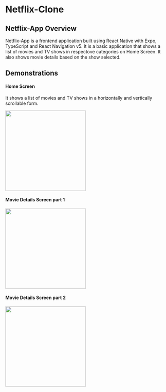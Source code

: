 # Netflix-Clone

## Netflix-App Overview

Netflix-App is a frontend application built using React Native with Expo, TypeScript and React Navigation v5. It is a basic application that shows a list of movies and TV shows in respectove categories on Home Screen. It also shows movie details based on the show selected.

## Demonstrations

#### Home Screen

It shows a list of movies and TV shows in a horizontally and vertically scrollable form.

<img src="https://user-images.githubusercontent.com/57967961/186027213-d1795d75-a8ce-4b49-a983-c7bf68a71f48.jpeg" width="250">

#### Movie Details Screen part 1

<img src="https://user-images.githubusercontent.com/57967961/186028966-5400a9d7-dc46-4899-a167-1457da09eb3c.jpeg" width="250">


#### Movie Details Screen part 2

<img src="https://user-images.githubusercontent.com/57967961/186029079-f9473503-a0d4-4a51-b765-8232c0df4187.jpeg" width="250">


